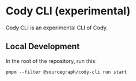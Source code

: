 # Cody CLI (experimental)

Cody CLI is an experimental CLI of Cody.

## Local Development

In the root of the repository, run this:

```
pnpm --filter @sourcegraph/cody-cli run start
```
